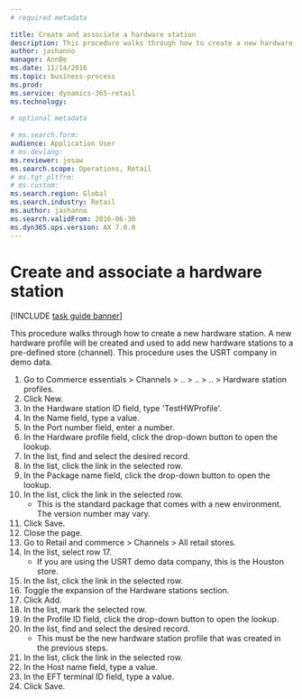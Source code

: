 ```yaml
--- 
# required metadata 
 
title: Create and associate a hardware station
description: This procedure walks through how to create a new hardware station. 
author: jashanno
manager: AnnBe 
ms.date: 11/14/2016
ms.topic: business-process 
ms.prod:  
ms.service: dynamics-365-retail 
ms.technology:  
 
# optional metadata 
 
# ms.search.form:   
audience: Application User 
# ms.devlang:  
ms.reviewer: josaw
ms.search.scope: Operations, Retail 
# ms.tgt_pltfrm:  
# ms.custom:  
ms.search.region: Global
ms.search.industry: Retail
ms.author: jashanno
ms.search.validFrom: 2016-06-30 
ms.dyn365.ops.version: AX 7.0.0 
---
```

# Create and associate a hardware station

[!INCLUDE [task guide banner](../includes/task-guide-banner.md)]

This procedure walks through how to create a new hardware station. A new hardware profile will be created and used to add new hardware stations to a pre-defined store (channel). This procedure uses the USRT company in demo data.

1. Go to Commerce essentials > Channels > .. > .. > .. > Hardware station profiles.
2. Click New.
3. In the Hardware station ID field, type 'TestHWProfile'.
4. In the Name field, type a value.
5. In the Port number field, enter a number.
6. In the Hardware profile field, click the drop-down button to open the lookup.
7. In the list, find and select the desired record.
8. In the list, click the link in the selected row.
9. In the Package name field, click the drop-down button to open the lookup.
10. In the list, click the link in the selected row.
    * This is the standard package that comes with a new environment. The version number may vary.  
11. Click Save.
12. Close the page.
13. Go to Retail and commerce > Channels > All retail stores.
14. In the list, select row 17.
    * If you are using the USRT demo data company, this is the Houston store.  
15. In the list, click the link in the selected row.
16. Toggle the expansion of the Hardware stations section.
17. Click Add.
18. In the list, mark the selected row.
19. In the Profile ID field, click the drop-down button to open the lookup.
20. In the list, find and select the desired record.
    * This must be the new hardware station profile that was created in the previous steps.  
21. In the list, click the link in the selected row.
22. In the Host name field, type a value.
23. In the EFT terminal ID field, type a value.
24. Click Save.

